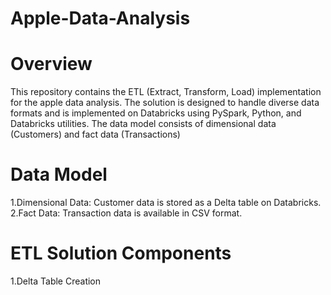 # Apple-Data-Analysis 

# Overview
This repository contains the ETL (Extract, Transform, Load) implementation for the apple data analysis. The solution is designed to handle diverse data formats and is implemented on Databricks using PySpark, Python, and Databricks utilities. The data model consists of dimensional data (Customers) and fact data (Transactions)

# Data Model
1.Dimensional Data: Customer data is stored as a Delta table on Databricks.
2.Fact Data: Transaction data is available in CSV format.

# ETL Solution Components
1.Delta Table Creation





